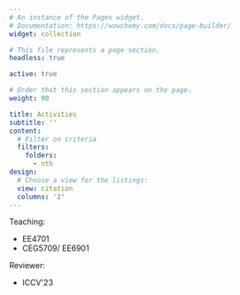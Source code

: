 ```yaml
---
# An instance of the Pages widget.
# Documentation: https://wowchemy.com/docs/page-builder/
widget: collection

# This file represents a page section.
headless: true

active: true

# Order that this section appears on the page.
weight: 90

title: Activities
subtitle: ''
content:
  # Filter on criteria
  filters:
    folders:
      - nth
design:
  # Choose a view for the listings:
  view: citation
  columns: '2'
---
```


Teaching:
- EE4701 
- CEG5709/ EE6901

Reviewer:
- ICCV'23
